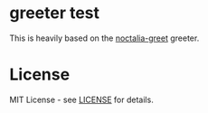 # greeter test
This is heavily based on the [noctalia-greet](https://github.com/noctalia-dev/noctalia-greet/) greeter.

# License
MIT License - see [LICENSE](./LICENSE) for details.
